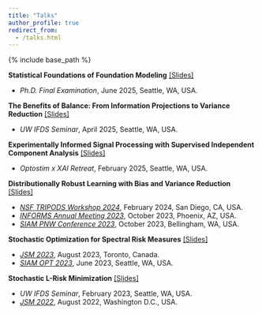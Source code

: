 ```yaml
---
title: "Talks"
author_profile: true
redirect_from:
  - /talks.html
---
```


{% include base_path %}

<!-- Leave two spaces at the end -->

**Statistical Foundations of Foundation Modeling** [[Slides]](/files/final_exam_no_appx.pdf) &nbsp;
* *Ph.D. Final Examination*, June 2025, Seattle, WA, USA.

**The Benefits of Balance: From Information Projections to Variance Reduction** [[Slides]](/files/raking_ratio_ifds_25_04_18.pdf) &nbsp;
* *UW IFDS Seminar*, April 2025, Seattle, WA, USA.

**Experimentally Informed Signal Processing with Supervised Independent Component Analysis** [[Slides]](/files/nih-retreat-2025.pdf) &nbsp;
* *Optostim x XAI Retreat*, February 2025, Seattle, WA, USA.

**Distributionally Robust Learning with Bias and Variance Reduction**  [[Slides]](/files/informs_23_10_17.pdf) &nbsp;
* [*NSF TRIPODS Workshop 2024*](https://encore.ucsd.edu/nsf-tripods-workshop/), February 2024, San Diego, CA, USA.  
* [*INFORMS Annual Meeting 2023*](https://meetings.informs.org/wordpress/phoenix2023/), October 2023, Phoenix, AZ, USA.  
* [*SIAM PNW Conference 2023*](https://sites.google.com/view/siampnw23/), October 2023, Bellingham, WA, USA.  

**Stochastic Optimization for Spectral Risk Measures**  [[Slides]](/files/siamopt23_short.pdf) &nbsp;
* [*JSM 2023*](https://ww2.amstat.org/meetings/jsm/2023/), August 2023, Toronto, Canada.
* [*SIAM OPT 2023*](https://www.siam.org/conferences/cm/conference/op23), June 2023, Seattle, WA, USA.  

**Stochastic L-Risk Minimization**  [[Slides]](/files/slrm_23_02_17.pdf) &nbsp;
* *UW IFDS Seminar*, February 2023, Seattle, WA, USA.
* [*JSM 2022*](https://ww2.amstat.org/meetings/jsm/2022/), August 2022, Washington D.C., USA.
